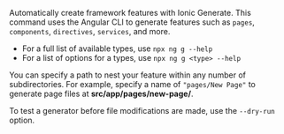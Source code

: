 Automatically create framework features with Ionic Generate. This command uses the Angular CLI to generate features such as `pages`, `components`, `directives`, `services`, and more.

- For a full list of available types, use `npx ng g --help`
- For a list of options for a types, use `npx ng g <type> --help`

You can specify a path to nest your feature within any number of subdirectories. For example, specify a name of `"pages/New Page"` to generate page files at **src/app/pages/new-page/**.

To test a generator before file modifications are made, use the `--dry-run` option.
